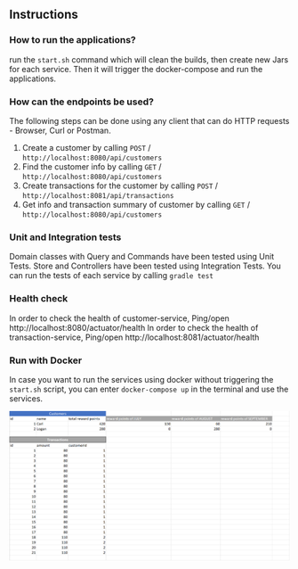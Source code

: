 ## Instructions

### How to run the applications?
run the `start.sh` command which will clean the builds, then create new Jars for each service. Then it will trigger the docker-compose and run the applications.

### How can the endpoints be used?
The following steps can be done using any client that can do HTTP requests - Browser, Curl or Postman.
1. Create a customer by calling `POST` / `http://localhost:8080/api/customers`
2. Find the customer info by calling `GET` / `http://localhost:8080/api/customers`
3. Create transactions for the customer by calling `POST` / `http://localhost:8081/api/transactions`
4. Get info and transaction summary of customer by calling `GET` / `http://localhost:8080/api/customers`

### Unit and Integration tests
Domain classes with Query and Commands have been tested using Unit Tests. Store and Controllers have been tested using Integration Tests.
You can run the tests of each service by calling `gradle test`

### Health check
In order to check the health of customer-service, Ping/open http://localhost:8080/actuator/health
In order to check the health of transaction-service, Ping/open http://localhost:8081/actuator/health

### Run with Docker
In case you want to run the services using docker without triggering the `start.sh` script, you can enter `docker-compose up` in the terminal and use the services.

![java-coding-challenge-dataset.png](java-coding-challenge-dataset.png)